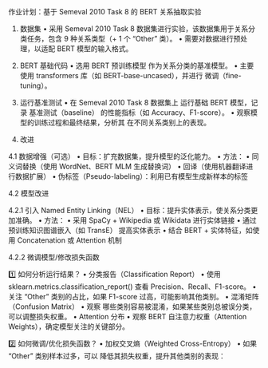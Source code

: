 作业计划：基于 Semeval 2010 Task 8 的 BERT 关系抽取实验

1. 数据集
	•	采用 Semeval 2010 Task 8 数据集进行实验，该数据集用于关系分类任务，包含 9 种关系类型（+ 1 个 “Other” 类）。
	•	需要对数据进行预处理，以适配 BERT 模型的输入格式。

2. BERT 基础代码
	•	选用 BERT 预训练模型 作为关系分类的基准模型。
	•	主要使用 transformers 库（如 BERT-base-uncased），并进行 微调（fine-tuning）。

3. 运行基准测试
	•	在 Semeval 2010 Task 8 数据集上 运行基础 BERT 模型，记录 基准测试（baseline） 的性能指标（如 Accuracy、F1-score）。
	•	观察模型的训练过程和最终结果，分析其 在不同关系类别上的表现。

4. 改进

4.1 数据增强（可选）
	•	目标：扩充数据集，提升模型的泛化能力。
	•	方法：
	•	同义词替换（使用 WordNet、BERT MLM 生成替换词）
	•	回译（使用机器翻译进行数据扩展）
	•	伪标签（Pseudo-labeling）：利用已有模型生成新样本的标签

4.2 模型改进

4.2.1 引入 Named Entity Linking（NEL）
	•	目标：提升实体表示，使关系分类更加准确。
	•	方法：
	•	采用 SpaCy + Wikipedia 或 Wikidata 进行实体链接
	•	通过 预训练知识图谱嵌入（如 TransE） 提高实体表示
	•	结合 BERT + 实体特征，如使用 Concatenation 或 Attention 机制

4.2.2 微调模型/修改损失函数

1️⃣ 如何分析运行结果？
	•	分类报告（Classification Report）
	•	使用 sklearn.metrics.classification_report() 查看 Precision、Recall、F1-score。
	•	关注 “Other” 类别的占比，如果 F1-score 过高，可能影响其他类别。
	•	混淆矩阵（Confusion Matrix）
	•	观察 哪些类别容易被混淆，如果某些类别总被误分类，可以调整损失权重。
	•	Attention 分布
	•	观察 BERT 自注意力权重（Attention Weights），确定模型关注的关键部分。

2️⃣ 如何微调/优化损失函数？
	•	加权交叉熵（Weighted Cross-Entropy）
	•	如果 “Other” 类别样本过多，可以 降低其损失权重，提升其他类别的表现：